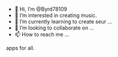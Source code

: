 - 👋 Hi, I’m @Byrd78109
- 👀 I’m interested in creating music. 
- 🌱 I’m currently learning to create seur  ...
- 💞️ I’m looking to collaborate on ...
- 📫 How to reach me ...

<!---
Byrd78109/Byrd78109 is a ✨ special ✨ repository because its `README.md` (this file) appears on your GitHub profile.
You can click the Preview link to take a look at your changes.
--->
apps for all. 
